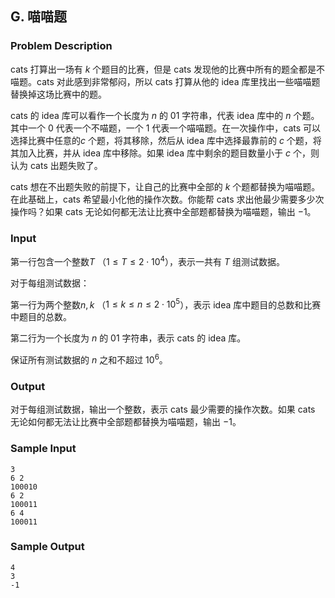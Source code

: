 ## G. 喵喵题

### Problem Description

cats 打算出一场有 $k$ 个题目的比赛，但是 cats
发现他的比赛中所有的题全都是不喵题。cats 对此感到非常郁闷，所以 cats
打算从他的 idea 库里找出一些喵喵题替换掉这场比赛中的题。

cats 的 idea 库可以看作一个长度为 $n$ 的 $01$ 字符串，代表 idea 库中的 $n$ 个题。其中一个 $0$ 代表一个不喵题，一个 $1$ 代表一个喵喵题。在一次操作中，cats
可以选择比赛中任意的$c$ 个题，将其移除，然后从 idea 库中选择最靠前的 $c$ 个题，将其加入比赛，并从 idea
库中移除。如果 idea 库中剩余的题目数量小于 $c$ 个，则认为 cats 出题失败了。

cats 想在不出题失败的前提下，让自己的比赛中全部的 $k$ 个题都替换为喵喵题。在此基础上，cats
希望最小化他的操作次数。你能帮 cats 求出他最少需要多少次操作吗？如果
cats 无论如何都无法让比赛中全部题都替换为喵喵题，输出 $-1$。

### Input

第一行包含一个整数$T$ （$1\leq T \leq 2\cdot 10^4$），表示一共有 $T$ 组测试数据。

对于每组测试数据：

第一行为两个整数$n,k$ （$1\leq k\leq n\leq 2\cdot 10^5$），表示
idea 库中题目的总数和比赛中题目的总数。

第二行为一个长度为 $n$ 的 $01$ 字符串，表示 cats 的 idea 库。

保证所有测试数据的 $n$ 之和不超过 $10^6$。

### Output

对于每组测试数据，输出一个整数，表示 cats 最少需要的操作次数。如果 cats
无论如何都无法让比赛中全部题都替换为喵喵题，输出 $-1$。

### Sample Input

```plain
3
6 2
100010
6 2
100011
6 4
100011
```

### Sample Output

```plain
4
3
-1
```

